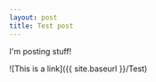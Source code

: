 ```yaml
---
layout: post
title: Test post
---
```


I'm posting stuff!

![This is a link]({{ site.baseurl }}/Test)
